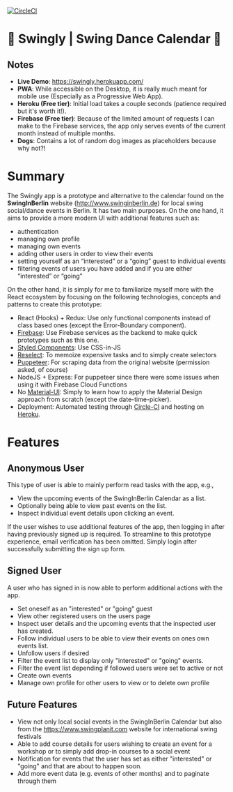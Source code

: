 [![CircleCI](https://circleci.com/gh/CouchCat/swingly/tree/master.svg?style=svg&circle-token=72febdd0a06420c0363a830a2fa10f0fd265c4f3)](https://circleci.com/gh/CouchCat/swingly/tree/master)


# 🎷 Swingly | Swing Dance Calendar 💃

## Notes

* **Live Demo**: https://swingly.herokuapp.com/
* **PWA**: While accessible on the Desktop, it is really much meant for mobile use (Especially as a Progressive Web App).
* **Heroku (Free tier)**: Initial load takes a couple seconds (patience required but it's worth it!).
* **Firebase (Free tier)**: Because of the limited amount of requests I can make to the Firebase services, the app only serves events of the current month instead of multiple months.
* **Dogs**: Contains a lot of random dog images as placeholders because why not?!

# Summary
  
The Swingly app is a prototype and alternative to the calendar found on the **SwingInBerlin** website (http://www.swinginberlin.de) for local swing social/dance events in Berlin. It has two main purposes. On the one hand, it aims to provide a more modern UI with additional features such as:

* authentication
* managing own profile
* managing own events
* adding other users in order to view their events
* setting yourself as an “interested” or a “going” guest to individual events
* filtering events of users you have added and if you are either “interested” or “going”

On the other hand, it is simply for me to familiarize myself more with the React ecosystem by focusing on the following technologies, concepts and patterns to create this prototype:

* React (Hooks) + Redux: Use only functional components instead of class based ones (except the Error-Boundary component).
* [Firebase](https://firebase.google.com/): Use Firebase services as the backend to make quick prototypes such as this one.
* [Styled Components](https://www.styled-components.com): Use CSS-in-JS
* [Reselect](https://github.com/reduxjs/reselect): To memoize expensive tasks and to simply create selectors
* [Puppeteer](https://github.com/GoogleChrome/puppeteer): For scraping data from the original website (permission asked, of course)
* NodeJS + Express: For puppeteer since there were some issues when using it with Firebase Cloud Functions
* No [Material-UI](https://material-ui.com): Simply to learn how to apply the Material Design approach from scratch (except the date-time-picker).
* Deployment: Automated testing through [Circle-CI](https://circleci.com) and hosting on [Heroku](https://dashboard.heroku.com/apps).

# Features

## Anonymous User

This type of user is able to mainly perform read tasks with the app, e.g., 

* View the upcoming events of the SwingInBerlin Calendar as a list.
* Optionally being able to view past events on the list.
* Inspect individual event details upon clicking an event.
  
If the user wishes to use additional features of the app, then logging in after having previously signed up is required. To streamline to this prototype experience, email verification has been omitted. Simply login after successfully submitting the sign up form.

## Signed User

A user who has signed in is now able to perform additional actions with the app.

* Set oneself as an "interested" or "going" guest
* View other registered users on the users page
* Inspect user details and the upcoming events that the inspected user has created.
* Follow individual users to be able to view their events on ones own events list.
* Unfollow users if desired
* Filter the event list to display only "interested" or "going" events.
* Filter the event list depending if followed users were set to active or not
* Create own events
* Manage own profile for other users to view or to delete own profile

## Future Features

* View not only local social events in the SwingInBerlin Calendar but also from the https://www.swingplanit.com website for international swing festivals
* Able to add course details for users wishing to create an event for a workshop or to simply add drop-in courses to a social event
* Notification for events that the user has set as either "interested" or "going" and that are about to happen soon.
* Add more event data (e.g. events of other months) and to paginate through them

